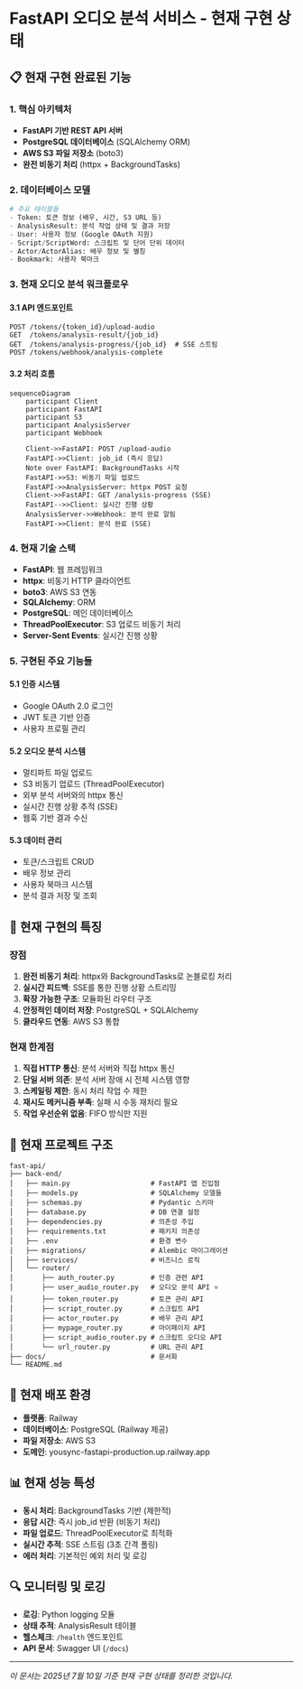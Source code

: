 # FastAPI 오디오 분석 서비스 - 현재 구현 상태

## 📋 현재 구현 완료된 기능

### 1. 핵심 아키텍처
- **FastAPI 기반 REST API 서버**
- **PostgreSQL 데이터베이스** (SQLAlchemy ORM)
- **AWS S3 파일 저장소** (boto3)
- **완전 비동기 처리** (httpx + BackgroundTasks)

### 2. 데이터베이스 모델
```python
# 주요 테이블들
- Token: 토큰 정보 (배우, 시간, S3 URL 등)
- AnalysisResult: 분석 작업 상태 및 결과 저장
- User: 사용자 정보 (Google OAuth 지원)
- Script/ScriptWord: 스크립트 및 단어 단위 데이터
- Actor/ActorAlias: 배우 정보 및 별칭
- Bookmark: 사용자 북마크
```

### 3. 현재 오디오 분석 워크플로우

#### 3.1 API 엔드포인트
```
POST /tokens/{token_id}/upload-audio
GET  /tokens/analysis-result/{job_id}
GET  /tokens/analysis-progress/{job_id}  # SSE 스트림
POST /tokens/webhook/analysis-complete
```

#### 3.2 처리 흐름
```mermaid
sequenceDiagram
    participant Client
    participant FastAPI
    participant S3
    participant AnalysisServer
    participant Webhook

    Client->>FastAPI: POST /upload-audio
    FastAPI->>Client: job_id (즉시 응답)
    Note over FastAPI: BackgroundTasks 시작
    FastAPI->>S3: 비동기 파일 업로드
    FastAPI->>AnalysisServer: httpx POST 요청
    Client->>FastAPI: GET /analysis-progress (SSE)
    FastAPI-->>Client: 실시간 진행 상황
    AnalysisServer->>Webhook: 분석 완료 알림
    FastAPI->>Client: 분석 완료 (SSE)
```

### 4. 현재 기술 스택
- **FastAPI**: 웹 프레임워크
- **httpx**: 비동기 HTTP 클라이언트
- **boto3**: AWS S3 연동
- **SQLAlchemy**: ORM
- **PostgreSQL**: 메인 데이터베이스
- **ThreadPoolExecutor**: S3 업로드 비동기 처리
- **Server-Sent Events**: 실시간 진행 상황

### 5. 구현된 주요 기능들

#### 5.1 인증 시스템
- Google OAuth 2.0 로그인
- JWT 토큰 기반 인증
- 사용자 프로필 관리

#### 5.2 오디오 분석 시스템
- 멀티파트 파일 업로드
- S3 비동기 업로드 (ThreadPoolExecutor)
- 외부 분석 서버와의 httpx 통신
- 실시간 진행 상황 추적 (SSE)
- 웹훅 기반 결과 수신

#### 5.3 데이터 관리
- 토큰/스크립트 CRUD
- 배우 정보 관리
- 사용자 북마크 시스템
- 분석 결과 저장 및 조회

## 🔧 현재 구현의 특징

### 장점
1. **완전 비동기 처리**: httpx와 BackgroundTasks로 논블로킹 처리
2. **실시간 피드백**: SSE를 통한 진행 상황 스트리밍
3. **확장 가능한 구조**: 모듈화된 라우터 구조
4. **안정적인 데이터 저장**: PostgreSQL + SQLAlchemy
5. **클라우드 연동**: AWS S3 통합

### 현재 한계점
1. **직접 HTTP 통신**: 분석 서버와 직접 httpx 통신
2. **단일 서버 의존**: 분석 서버 장애 시 전체 시스템 영향
3. **스케일링 제한**: 동시 처리 작업 수 제한
4. **재시도 메커니즘 부족**: 실패 시 수동 재처리 필요
5. **작업 우선순위 없음**: FIFO 방식만 지원

## 📁 현재 프로젝트 구조
```
fast-api/
├── back-end/
│   ├── main.py                    # FastAPI 앱 진입점
│   ├── models.py                  # SQLAlchemy 모델들
│   ├── schemas.py                 # Pydantic 스키마
│   ├── database.py                # DB 연결 설정
│   ├── dependencies.py            # 의존성 주입
│   ├── requirements.txt           # 패키지 의존성
│   ├── .env                       # 환경 변수
│   ├── migrations/                # Alembic 마이그레이션
│   ├── services/                  # 비즈니스 로직
│   └── router/
│       ├── auth_router.py         # 인증 관련 API
│       ├── user_audio_router.py   # 오디오 분석 API ⭐
│       ├── token_router.py        # 토큰 관리 API
│       ├── script_router.py       # 스크립트 API
│       ├── actor_router.py        # 배우 관리 API
│       ├── mypage_router.py       # 마이페이지 API
│       ├── script_audio_router.py # 스크립트 오디오 API
│       └── url_router.py          # URL 관리 API
├── docs/                          # 문서화
└── README.md
```

## 🚀 현재 배포 환경
- **플랫폼**: Railway
- **데이터베이스**: PostgreSQL (Railway 제공)
- **파일 저장소**: AWS S3
- **도메인**: yousync-fastapi-production.up.railway.app

## 📊 현재 성능 특성
- **동시 처리**: BackgroundTasks 기반 (제한적)
- **응답 시간**: 즉시 job_id 반환 (비동기 처리)
- **파일 업로드**: ThreadPoolExecutor로 최적화
- **실시간 추적**: SSE 스트림 (3초 간격 폴링)
- **에러 처리**: 기본적인 예외 처리 및 로깅

## 🔍 모니터링 및 로깅
- **로깅**: Python logging 모듈
- **상태 추적**: AnalysisResult 테이블
- **헬스체크**: `/health` 엔드포인트
- **API 문서**: Swagger UI (`/docs`)

---

*이 문서는 2025년 7월 10일 기준 현재 구현 상태를 정리한 것입니다.*
